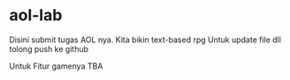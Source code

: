 # aol-lab

Disini submit tugas AOL nya. Kita bikin text-based rpg
Untuk update file dll tolong push ke github

Untuk Fitur gamenya TBA
